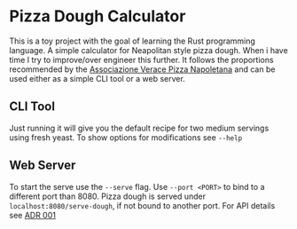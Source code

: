 # Pizza Dough Calculator
This is a toy project with the goal of learning the Rust programming language. A simple calculator for Neapolitan style pizza dough. When i have time I try to improve/over engineer this further. It follows the proportions recommended by the [Associazione Verace Pizza Napoletana](https://www.pizzanapoletana.org/en/) and can be used either as a simple CLI tool or a web server.

## CLI Tool
Just running it will give you the default recipe for two medium servings using fresh yeast. To show options for modifications see `--help`

## Web Server
To start the serve use the `--serve` flag. Use `--port <PORT>` to bind to a different port than 8080. Pizza dough is served under `localhost:8080/serve-dough`, if not bound to another port. For API details see [ADR 001](ADRs/001_make_it_serve_an_api.md)